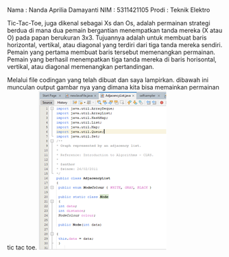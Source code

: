 Nama : Nanda Aprilia Damayanti
NIM : 5311421105 
Prodi : Teknik Elektro

Tic-Tac-Toe, juga dikenal sebagai Xs dan Os, adalah permainan strategi berdua di mana dua pemain bergantian menempatkan tanda mereka (X atau O) pada papan berukuran 3x3. 
Tujuannya adalah untuk membuat baris horizontal, vertikal, atau diagonal yang terdiri dari tiga tanda mereka sendiri. Pemain yang pertama membuat baris tersebut memenangkan permainan.
Pemain yang berhasil menempatkan tiga tanda mereka di baris horisontal, vertikal, atau diagonal memenangkan pertandingan.

Melalui file codingan yang telah dibuat dan saya lampirkan. dibawah ini munculan output gambar nya yang dimana kita bisa memainkan permainan tic tac toe.
![alt text](https://github.com/nandaprld/nandaprld.github.io/blob/main/Picture3.png?raw=true)

